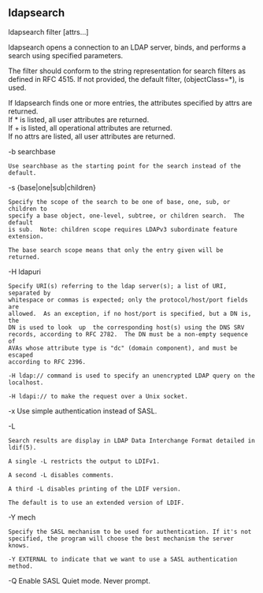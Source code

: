 


## ldapsearch 

ldapsearch <options> filter [attrs...]

ldapsearch opens a connection to an LDAP server, binds, and performs a search
using specified parameters.   

The filter should conform to the string representation for search filters as
defined in RFC 4515.  If not provided, the default filter, (objectClass=*), is
used.


If ldapsearch finds one or more entries, the attributes specified by attrs are returned.  
    If * is listed, all user attributes are returned.  
    If + is listed, all operational attributes are returned.  
    If no attrs are listed, all user attributes are  returned.


-b searchbase

    Use searchbase as the starting point for the search instead of the default.


-s {base|one|sub|children}

    Specify the scope of the search to be one of base, one, sub, or children to
    specify a base object, one-level, subtree, or children search.  The default
    is sub.  Note: children scope requires LDAPv3 subordinate feature
    extension.

    The base search scope means that only the entry given will be returned.


-H ldapuri

    Specify URI(s) referring to the ldap server(s); a list of URI, separated by
    whitespace or commas is expected; only the protocol/host/port fields are
    allowed.  As an exception, if no host/port is specified, but a DN is, the
    DN is used to look  up  the corresponding host(s) using the DNS SRV
    records, according to RFC 2782.  The DN must be a non-empty sequence of
    AVAs whose attribute type is "dc" (domain component), and must be escaped
    according to RFC 2396.

    -H ldap:// command is used to specify an unencrypted LDAP query on the localhost.

    -H ldapi:// to make the request over a Unix socket.


-x     Use simple authentication instead of SASL.


 -L     

    Search results are display in LDAP Data Interchange Format detailed in ldif(5).  

    A single -L restricts the output to LDIFv1.

    A second -L disables comments.  

    A third -L disables printing of the LDIF version.  

    The default is to use an extended version of LDIF.


-Y mech

    Specify the SASL mechanism to be used for authentication. If it's not
    specified, the program will choose the best mechanism the server knows.

    -Y EXTERNAL to indicate that we want to use a SASL authentication method.


-Q     Enable SASL Quiet mode.  Never prompt.
